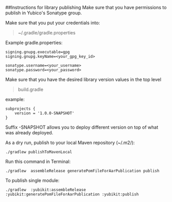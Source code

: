 
##Instructions for library publishing
Make sure that you have permissions to publish in Yubico's Sonatype group.

Make sure that you put your credentials into:
> ~/.gradle/gradle.properties

Example gradle.properties:
```
signing.gnupg.executable=gpg
signing.gnupg.keyName=<your_gpg_key_id>

sonatype.username=<your_username>
sonatype.password=<your_password>
```

Make sure that you have the desired library version values in the top level
> build.gradle

example:
```
subprojects {
    version = '1.0.0-SNAPSHOT'
}
```

Suffix -SNAPSHOT allows you to deploy different version on top of what was already deployed.


As a dry run, publish to your local Maven repository (~/.m2/):
```
./gradlew publishToMavenLocal
```


Run this command in Terminal:
```
./gradlew  assembleRelease generatePomFileForAarPublication publish
```

To publish single module:
```
./gradlew  :yubikit:assembleRelease :yubikit:generatePomFileForAarPublication :yubikit:publish
```
